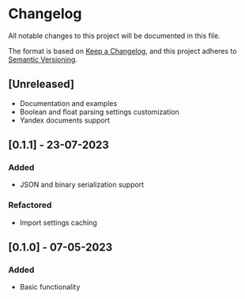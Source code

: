 # Changelog
All notable changes to this project will be documented in this file.

The format is based on [Keep a Changelog](https://keepachangelog.com/en/1.0.0/),
and this project adheres to [Semantic Versioning](https://semver.org/spec/v2.0.0.html).

## [Unreleased]
- Documentation and examples
- Boolean and float parsing settings customization
- Yandex documents support

## [0.1.1] - 23-07-2023
### Added
- JSON and binary serialization support
### Refactored
- Import settings caching

## [0.1.0] - 07-05-2023
### Added
- Basic functionality
